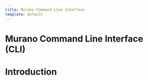 ```yaml
---
title: Murano Command Line Interface
template: default
---
```


# Murano Command Line Interface (CLI)



# Introduction

